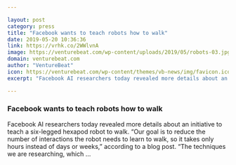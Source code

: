```yaml
---

layout: post
category: press
title: "Facebook wants to teach robots how to walk"
date: 2019-05-20 10:36:36
link: https://vrhk.co/2WWlvnA
image: https://venturebeat.com/wp-content/uploads/2019/05/robots-03.jpg?w=1200&strip=all
domain: venturebeat.com
author: "VentureBeat"
icon: https://venturebeat.com/wp-content/themes/vb-news/img/favicon.ico
excerpt: "Facebook AI researchers today revealed more details about an initiative to teach a six-legged hexapod robot to walk. “Our goal is to reduce the number of interactions the robot needs to learn to walk, so it takes only hours instead of days or weeks,” according to a blog post. “The techniques we are researching, which …"

---
```


### Facebook wants to teach robots how to walk

Facebook AI researchers today revealed more details about an initiative to teach a six-legged hexapod robot to walk. “Our goal is to reduce the number of interactions the robot needs to learn to walk, so it takes only hours instead of days or weeks,” according to a blog post. “The techniques we are researching, which …